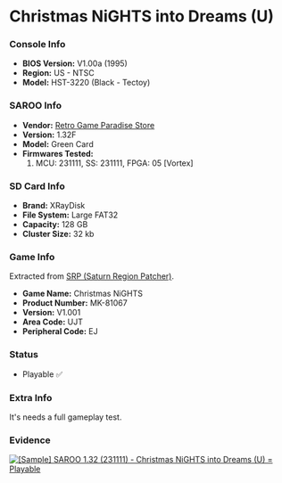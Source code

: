 # Christmas NiGHTS into Dreams (U)

### Console Info

- <b>BIOS Version:</b> V1.00a (1995)
- <b>Region:</b> US - NTSC
- <b>Model:</b> HST-3220 (Black - Tectoy)

### SAROO Info

- <b>Vendor:</b> [Retro Game Paradise Store](https://s.click.aliexpress.com/e/_DlCqvfB)
- <b>Version:</b> 1.32F
- <b>Model:</b> Green Card
- <b>Firmwares Tested:</b>
  1. MCU: 231111, SS: 231111, FPGA: 05 [Vortex]

### SD Card Info

- <b>Brand:</b> XRayDisk
- <b>File System:</b> Large FAT32
- <b>Capacity:</b> 128 GB
- <b>Cluster Size:</b> 32 kb

### Game Info

Extracted from [SRP (Saturn Region Patcher)](https://segaxtreme.net/resources/saturn-region-patcher.81/download).

- <b>Game Name:</b> Christmas NiGHTS
- <b>Product Number:</b> MK-81067
- <b>Version:</b> V1.001
- <b>Area Code:</b> UJT
- <b>Peripheral Code:</b> EJ

### Status

- Playable :white_check_mark:

### Extra Info

It's needs a full gameplay test.

### Evidence

[![[Sample] SAROO 1.32 (231111) - Christmas NiGHTS into Dreams (U) = Playable](https://img.youtube.com/vi/CnsdzXUd1R4/0.jpg)](https://www.youtube.com/watch?v=CnsdzXUd1R4)

